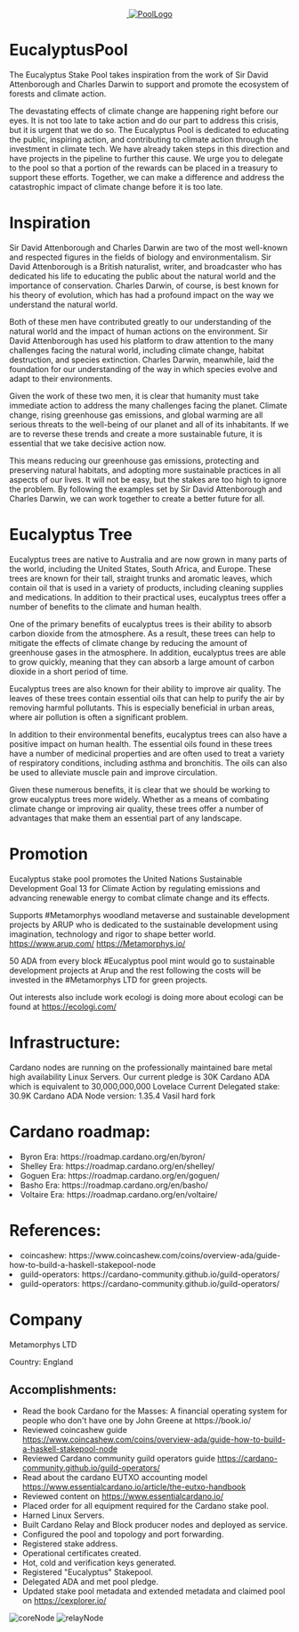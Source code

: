 
<div style="display: flex; align-items: flex-start; justify-content: center;">
  <a href="https://cexplorer.io/" target="_blank">
    <img width="" class="img-fluid" src="https://js.cexplorer.io/img/award/b07269e436bb93f8840a9c9fbc51bc.png" alt="">
    <img src="https://user-images.githubusercontent.com/115787614/210828258-4b177721-2950-4052-91dc-b93a25fb7843.png" alt="PoolLogo">
  </a>
</div>


# EucalyptusPool
The Eucalyptus Stake Pool takes inspiration from the work of Sir David Attenborough and Charles Darwin to support and promote the ecosystem of forests and climate action.

The devastating effects of climate change are happening right before our eyes. It is not too late to take action and do our part to address this crisis, but it is urgent that we do so. The Eucalyptus Pool is dedicated to educating the public, inspiring action, and contributing to climate action through the investment in climate tech. We have already taken steps in this direction and have projects in the pipeline to further this cause. We urge you to delegate to the pool so that a portion of the rewards can be placed in a treasury to support these efforts. Together, we can make a difference and address the catastrophic impact of climate change before it is too late.

# Inspiration
Sir David Attenborough and Charles Darwin are two of the most well-known and respected figures in the fields of biology and environmentalism. Sir David Attenborough is a British naturalist, writer, and broadcaster who has dedicated his life to educating the public about the natural world and the importance of conservation. Charles Darwin, of course, is best known for his theory of evolution, which has had a profound impact on the way we understand the natural world.

Both of these men have contributed greatly to our understanding of the natural world and the impact of human actions on the environment. Sir David Attenborough has used his platform to draw attention to the many challenges facing the natural world, including climate change, habitat destruction, and species extinction. Charles Darwin, meanwhile, laid the foundation for our understanding of the way in which species evolve and adapt to their environments.

Given the work of these two men, it is clear that humanity must take immediate action to address the many challenges facing the planet. Climate change, rising greenhouse gas emissions, and global warming are all serious threats to the well-being of our planet and all of its inhabitants. If we are to reverse these trends and create a more sustainable future, it is essential that we take decisive action now.

This means reducing our greenhouse gas emissions, protecting and preserving natural habitats, and adopting more sustainable practices in all aspects of our lives. It will not be easy, but the stakes are too high to ignore the problem. By following the examples set by Sir David Attenborough and Charles Darwin, we can work together to create a better future for all.

# Eucalyptus Tree
Eucalyptus trees are native to Australia and are now grown in many parts of the world, including the United States, South Africa, and Europe. These trees are known for their tall, straight trunks and aromatic leaves, which contain oil that is used in a variety of products, including cleaning supplies and medications. In addition to their practical uses, eucalyptus trees offer a number of benefits to the climate and human health.

One of the primary benefits of eucalyptus trees is their ability to absorb carbon dioxide from the atmosphere. As a result, these trees can help to mitigate the effects of climate change by reducing the amount of greenhouse gases in the atmosphere. In addition, eucalyptus trees are able to grow quickly, meaning that they can absorb a large amount of carbon dioxide in a short period of time.

Eucalyptus trees are also known for their ability to improve air quality. The leaves of these trees contain essential oils that can help to purify the air by removing harmful pollutants. This is especially beneficial in urban areas, where air pollution is often a significant problem.

In addition to their environmental benefits, eucalyptus trees can also have a positive impact on human health. The essential oils found in these trees have a number of medicinal properties and are often used to treat a variety of respiratory conditions, including asthma and bronchitis. The oils can also be used to alleviate muscle pain and improve circulation.

Given these numerous benefits, it is clear that we should be working to grow eucalyptus trees more widely. Whether as a means of combating climate change or improving air quality, these trees offer a number of advantages that make them an essential part of any landscape.

# Promotion
Eucalyptus stake pool promotes the United Nations Sustainable Development Goal 13 for Climate Action by regulating emissions and advancing renewable energy to combat climate change and its effects.

Supports #Metamorphys woodland metaverse and sustainable development projects by ARUP who is dedicated to the sustainable development using imagination, technology and rigor to shape better world.
https://www.arup.com/
https://Metamorphys.io/

50 ADA from every block #Eucalyptus pool mint would go to sustainable development projects at Arup and the rest following the costs will be invested in the #Metamorphys LTD for green projects.

Out interests also include work ecologi is doing more about ecologi can be found at https://ecologi.com/

# Infrastructure:
Cardano nodes are running on the professionally maintained bare metal high availability Linux Servers.
Our current pledge is 30K Cardano ADA which is equivalent to 30,000,000,000 Lovelace
Current Delegated stake: 30.9K Cardano ADA
Node version: 1.35.4 Vasil hard fork

# Cardano roadmap:
<li>Byron Era: https://roadmap.cardano.org/en/byron/ </li>
<li>Shelley Era: https://roadmap.cardano.org/en/shelley/ </li>
<li>Goguen Era: https://roadmap.cardano.org/en/goguen/ </li>
<li>Basho Era: https://roadmap.cardano.org/en/basho/ </li>
<li>Voltaire Era: https://roadmap.cardano.org/en/voltaire/ </li>

# References:
<li>coincashew: https://www.coincashew.com/coins/overview-ada/guide-how-to-build-a-haskell-stakepool-node </li>
<li>guild-operators: https://cardano-community.github.io/guild-operators/ </li>
<li>guild-operators: https://cardano-community.github.io/guild-operators/ </li>

<!DOCTYPE html>
<html>
<body>
  <h1>Company</h1>
  <p>Metamorphys LTD</p>
  <p>Country: England</p>
  <h2>Accomplishments:</h2>
  <ul>
    <li>Read the book Cardano for the Masses: A financial operating system for people who don't have one by John Greene at https://book.io/</li>
    <li>Reviewed coincashew guide <a href="https://www.coincashew.com/coins/overview-ada/guide-how-to-build-a-haskell-stakepool-node">https://www.coincashew.com/coins/overview-ada/guide-how-to-build-a-haskell-stakepool-node</a></li>
    <li>Reviewed Cardano community guild operators guide <a href="https://cardano-community.github.io/
guild-operators/">https://cardano-community.github.io/guild-operators/</a></li>
<li>Read about the cardano EUTXO accounting model <a href="https://www.essentialcardano.io/article/the-eutxo-handbook">https://www.essentialcardano.io/article/the-eutxo-handbook</a></li>
<li>Reviewed content on <a href="https://www.essentialcardano.io/">https://www.essentialcardano.io/</a></li>
<li>Placed order for all equipment required for the Cardano stake pool.</li>
<li>Harned Linux Servers.</li>
<li>Built Cardano Relay and Block producer nodes and deployed as service.</li>
<li>Configured the pool and topology and port forwarding.</li>
<li>Registered stake address.</li>
<li>Operational certificates created.</li>
<li>Hot, cold and verification keys generated.</li>
<li>Registered "Eucalyptus" Stakepool.</li>
<li>Delegated ADA and met pool pledge.</li>
<li>Updated stake pool metadata and extended metadata and claimed pool on <a href="https://cexplorer.io/">https://cexplorer.io/</a></li>

  </ul>
</body>
</html>


![coreNode](https://user-images.githubusercontent.com/115787614/210840297-c126eac6-2d8e-467d-b2c7-7d85e307dbd0.png)
![relayNode](https://user-images.githubusercontent.com/115787614/210840331-c4c4274c-8530-4071-8b22-040d41ba1a6f.png)
